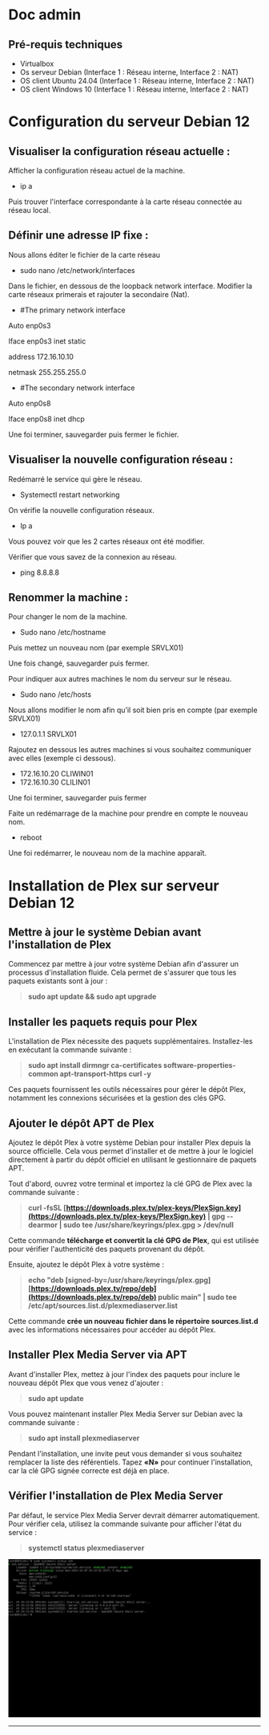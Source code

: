 # Doc admin

## Pré-requis techniques
- Virtualbox
- Os serveur Debian (Interface 1 : Réseau interne, Interface 2 : NAT)
- OS client Ubuntu 24.04 (Interface 1 : Réseau interne, Interface 2 : NAT)
- OS client Windows 10 (Interface 1 : Réseau interne, Interface 2 : NAT)

# Configuration du serveur Debian 12

## Visualiser la configuration réseau actuelle :

Afficher la configuration réseau actuel de la machine.
- ip a
  
Puis trouver l'interface correspondante à la carte réseau connectée au réseau local. 

## Définir une adresse IP fixe :
Nous allons éditer le fichier de la carte réseau
- sudo nano /etc/network/interfaces
  
Dans le fichier, en dessous de the loopback network interface. Modifier la carte réseaux primerais et rajouter la secondaire (Nat).

- #The primary network interface

Auto enp0s3

Iface enp0s3 inet static
	
 address 172.16.10.10
	
 netmask 255.255.255.0

- #The secondary network interface

Auto enp0s8

Iface enp0s8 inet dhcp

Une foi terminer, sauvegarder puis fermer le fichier.

## Visualiser la nouvelle configuration réseau :

Redémarré le service qui gère le réseau.
- Systemectl restart networking

On vérifie la nouvelle configuration réseaux.
- Ip a
  
Vous pouvez voir que les 2 cartes réseaux ont été modifier.

Vérifier que vous savez de la connexion au réseau.
- ping 8.8.8.8

## Renommer la machine :

Pour changer le nom de la machine.
- Sudo nano /etc/hostname
  
Puis mettez un nouveau nom (par exemple SRVLX01)

Une fois changé, sauvegarder puis fermer.

Pour indiquer aux autres machines le nom du serveur sur le réseau.
- Sudo nano /etc/hosts
  
Nous allons modifier le nom afin qu’il soit bien pris en compte (par exemple SRVLX01)
- 127.0.1.1	SRVLX01

Rajoutez en dessous les autres machines si vous souhaitez communiquer avec elles (exemple ci dessous).
- 172.16.10.20	 CLIWIN01
- 172.16.10.30	 CLILIN01
  
Une foi terminer, sauvegarder puis fermer

Faite un redémarrage de la machine pour prendre en compte le nouveau nom.
- reboot
  
Une foi redémarrer, le nouveau nom de la machine apparaît.

# **Installation de Plex sur serveur Debian 12**
 
## **Mettre à jour le système Debian avant l'installation de Plex**
 
Commencez par mettre à jour votre système Debian afin d'assurer un processus d'installation fluide. Cela permet de s'assurer que tous les paquets existants sont à jour :
 
> **sudo apt update && sudo apt upgrade**
 
## **Installer les paquets requis pour Plex**
 
L'installation de Plex nécessite des paquets supplémentaires. Installez-les en exécutant la commande suivante :
 
> **sudo apt install dirmngr ca-certificates software-properties-common apt-transport-https curl -y**
 
Ces paquets fournissent les outils nécessaires pour gérer le dépôt Plex, notamment les connexions sécurisées et la gestion des clés GPG.
 
## **Ajouter le dépôt APT de Plex**
 
Ajoutez le dépôt Plex à votre système Debian pour installer Plex depuis la source officielle. Cela vous permet d'installer et de mettre à jour le logiciel directement à partir du dépôt officiel en utilisant le gestionnaire de paquets APT.
 
Tout d'abord, ouvrez votre terminal et importez la clé GPG de Plex avec la commande suivante :
 
> **curl -fsSL [https://downloads.plex.tv/plex-keys/PlexSign.key](https://downloads.plex.tv/plex-keys/PlexSign.key) | gpg --dearmor | sudo tee /usr/share/keyrings/plex.gpg > /dev/null**
 
Cette commande **télécharge et convertit la clé GPG de Plex**, qui est utilisée pour vérifier l'authenticité des paquets provenant du dépôt.
 
Ensuite, ajoutez le dépôt Plex à votre système :
 
> **echo "deb [signed-by=/usr/share/keyrings/plex.gpg] [https://downloads.plex.tv/repo/deb](https://downloads.plex.tv/repo/deb) public main" | sudo tee /etc/apt/sources.list.d/plexmediaserver.list**
 
Cette commande **crée un nouveau fichier dans le répertoire sources.list.d** avec les informations nécessaires pour accéder au dépôt Plex.
 
## **Installer Plex Media Server via APT**
 
Avant d'installer Plex, mettez à jour l'index des paquets pour inclure le nouveau dépôt Plex que vous venez d'ajouter :
 
> **sudo apt update**
 
Vous pouvez maintenant installer Plex Media Server sur Debian avec la commande suivante :
 
> **sudo apt install plexmediaserver**
 
Pendant l'installation, une invite peut vous demander si vous souhaitez remplacer la liste des référentiels. Tapez **«N»** pour continuer l'installation, car la clé GPG signée correcte est déjà en place.
 
## **Vérifier l'installation de Plex Media Server**
 
Par défaut, le service Plex Media Server devrait démarrer automatiquement. Pour vérifier cela, utilisez la commande suivante pour afficher l'état du service :
 
> **systemctl status plexmediaserver**


![Serveur actif](./IMAGES/serverOk.png)


----------
